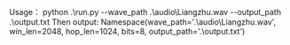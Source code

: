Usage：
python .\run.py --wave_path .\audio\Liangzhu.wav --output_path .\output.txt
Then output: Namespace(wave_path='.\\audio\\Liangzhu.wav', win_len=2048, hop_len=1024, bits=8, output_path='.\\output.txt')
